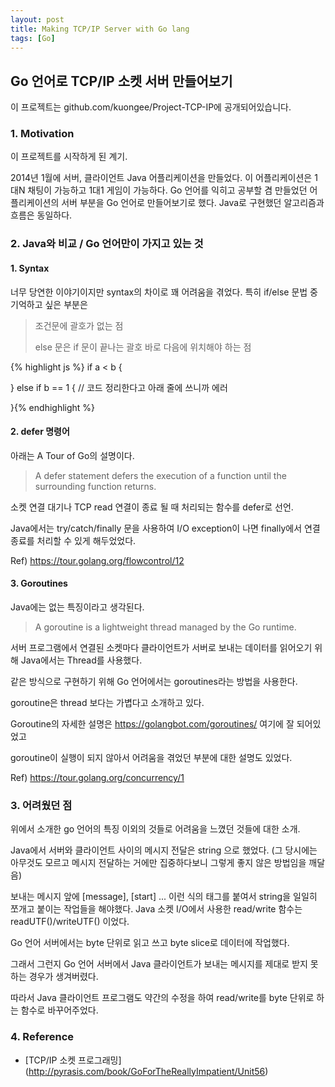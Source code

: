 ```yaml
---
layout: post
title: Making TCP/IP Server with Go lang
tags: [Go]
---
```


## Go 언어로 TCP/IP 소켓 서버 만들어보기
이 프로젝트는 github.com/kuongee/Project-TCP-IP에 공개되어있습니다.

### 1. Motivation
이 프로젝트를 시작하게 된 계기.

2014년 1월에 서버, 클라이언트 Java 어플리케이션을 만들었다.
이 어플리케이션은 1대N 채팅이 가능하고 1대1 게임이 가능하다.
Go 언어를 익히고 공부할 겸 만들었던 어플리케이션의 서버 부분을 Go 언어로 만들어보기로 했다.
Java로 구현했던 알고리즘과 흐름은 동일하다.

### 2. Java와 비교 / Go 언어만이 가지고 있는 것
#### 1. Syntax
너무 당연한 이야기이지만 syntax의 차이로 꽤 어려움을 겪었다.
특히 if/else 문법 중 기억하고 싶은 부분은 
> 조건문에 괄호가 없는 점
>
> else 문은 if 문이 끝나는 괄호 바로 다음에 위치해야 하는 점

{% highlight js %}
if a < b {

} else if b == 1 { // 코드 정리한다고 아래 줄에 쓰니까 에러

}{% endhighlight %}
    
#### 2. defer 명령어
아래는 A Tour of Go의 설명이다.
> A defer statement defers the execution of a function until the surrounding function returns.

소켓 연결 대기나 TCP read 연결이 종료 될 때 처리되는 함수를 defer로 선언.

Java에서는 try/catch/finally 문을 사용하여 I/O exception이 나면 finally에서 연결 종료를 처리할 수 있게 해두었었다.

Ref) https://tour.golang.org/flowcontrol/12

#### 3. Goroutines
Java에는 없는 특징이라고 생각된다.

> A goroutine is a lightweight thread managed by the Go runtime. 

서버 프로그램에서 연결된 소켓마다 클라이언트가 서버로 보내는 데이터를 읽어오기 위해 Java에서는 Thread를 사용했다.

같은 방식으로 구현하기 위해 Go 언어에서는 goroutines라는 방법을 사용한다.

goroutine은 thread 보다는 가볍다고 소개하고 있다.

Goroutine의 자세한 설명은 <https://golangbot.com/goroutines/> 여기에 잘 되어있었고

goroutine이 실행이 되지 않아서 어려움을 겪었던 부분에 대한 설명도 있었다.

Ref) https://tour.golang.org/concurrency/1

### 3. 어려웠던 점
위에서 소개한 go 언어의 특징 이외의 것들로 어려움을 느꼈던 것들에 대한 소개.

Java에서 서버와 클라이언트 사이의 메시지 전달은 string 으로 했었다. 
(그 당시에는 아무것도 모르고 메시지 전달하는 거에만 집중하다보니 그렇게 좋지 않은 방법임을 깨달음)

보내는 메시지 앞에 [message], [start] ... 이런 식의 태그를 붙여서 string을 일일히 쪼개고 붙이는 작업들을 해야했다.
Java 소켓 I/O에서 사용한 read/write 함수는 readUTF()/writeUTF() 이었다.

Go 언어 서버에서는 byte 단위로 읽고 쓰고 byte slice로 데이터에 작업했다.

그래서 그런지 Go 언어 서버에서 Java 클라이언트가 보내는 메시지를 제대로 받지 못하는 경우가 생겨버렸다.

따라서 Java 클라이언트 프로그램도 약간의 수정을 하여 read/write를 byte 단위로 하는 함수로 바꾸어주었다.


### 4. Reference
* [TCP/IP 소켓 프로그래밍] (http://pyrasis.com/book/GoForTheReallyImpatient/Unit56)

